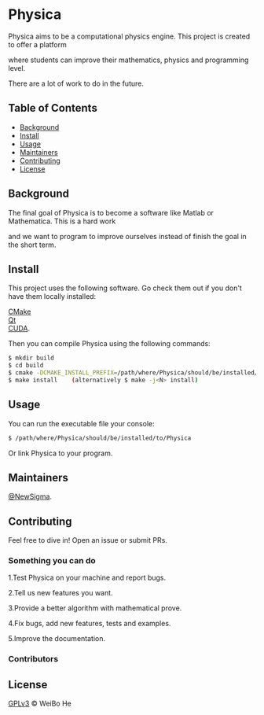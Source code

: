 # Physica

Physica aims to be a computational physics engine. This project is created to offer a platform 

where students can improve their mathematics, physics and programming level.
  
There are a lot of work to do in the future.


## Table of Contents

- [Background](#background)
- [Install](#install)
- [Usage](#usage)
- [Maintainers](#maintainers)
- [Contributing](#contributing)
- [License](#license)

## Background

The final goal of Physica is to become a software like Matlab or Mathematica. This is a hard work

and we want to program to improve ourselves instead of finish the goal in the short term.

## Install

This project uses the following software. Go check them out if you don't have them locally installed:  

[CMake](https://cmake.org/)  
[Qt](https://www.qt.io/)  
[CUDA](https://developer.nvidia.com/cuda-downloads).

Then you can compile Physica using the following commands:

```sh
$ mkdir build
$ cd build
$ cmake -DCMAKE_INSTALL_PREFIX=/path/where/Physica/should/be/installed/to /path/to/Physica
$ make install    (alternatively $ make -j<N> install)
```

## Usage

You can run the executable file your console:

```sh
$ /path/where/Physica/should/be/installed/to/Physica
```

Or link Physica to your program.

## Maintainers

[@NewSigma](https://gitee.com/newsigma).

## Contributing

Feel free to dive in! Open an issue or submit PRs.

### Something you can do

1.Test Physica on your machine and report bugs.  

2.Tell us new features you want.  

3.Provide a better algorithm with mathematical prove.  

4.Fix bugs, add new features, tests and examples.  

5.Improve the documentation.  

### Contributors

## License

[GPLv3](LICENSE) © WeiBo He